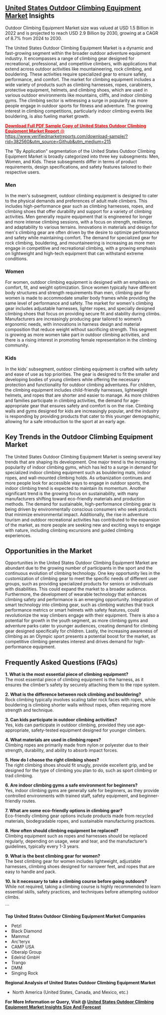 <h2><a href="https://www.verifiedmarketreports.com/download-sample/?rid=382560&amp;utm_source=Github&amp;utm_medium=215" target="_blank">United States Outdoor Climbing Equipment Market</a> Insights</h2><p>Outdoor Climbing Equipment Market size was valued at USD 1.5 Billion in 2022 and is projected to reach USD 2.9 Billion by 2030, growing at a CAGR of 8.7% from 2024 to 2030.</p><p> <p>The United States Outdoor Climbing Equipment Market is a dynamic and fast-growing segment within the broader outdoor adventure equipment industry. It encompasses a range of climbing gear designed for recreational, professional, and competitive climbers, with applications that extend across outdoor activities like mountaineering, rock climbing, and bouldering. These activities require specialized gear to ensure safety, performance, and comfort. The market for climbing equipment includes a wide variety of products such as climbing harnesses, ropes, carabiners, protective equipment, helmets, and climbing shoes, which are used in various outdoor environments like mountains, cliffs, and indoor climbing gyms. The climbing sector is witnessing a surge in popularity as more people engage in outdoor sports for fitness and adventure. The growing interest in climbing competitions, particularly indoor climbing events like bouldering, is also fueling market growth. <a href="#"><p><span class=""><span style="color: #ff0000;"><strong>Download Full PDF Sample Copy of United States Outdoor Climbing Equipment Market Report</strong> @ </span><a href="https://www.verifiedmarketreports.com/download-sample/?rid=382560&amp;utm_source=Github&amp;utm_medium=215" target="_blank">https://www.verifiedmarketreports.com/download-sample/?rid=382560&amp;utm_source=Github&amp;utm_medium=215</a></span></p></a></p> <p>The "By Application" segmentation of the United States Outdoor Climbing Equipment Market is broadly categorized into three key subsegments: Men, Women, and Kids. These subsegments differ in terms of product requirements, design specifications, and safety features tailored to their respective users.</p> <h3>Men</h3> <p>In the men's subsegment, outdoor climbing equipment is designed to cater to the physical demands and preferences of adult male climbers. This includes high-performance gear such as climbing harnesses, ropes, and climbing shoes that offer durability and support for a variety of climbing activities. Men generally require equipment that is engineered for longer and more intense climbing sessions, with a focus on strength, resilience, and adaptability to various terrains. Innovations in materials and design for men's climbing gear are often driven by the desire to optimize performance and safety while maintaining comfort. The demand for specialized gear for rock climbing, bouldering, and mountaineering is increasing as more men engage in competitive and recreational climbing, with a growing emphasis on lightweight and high-tech equipment that can withstand extreme conditions.</p> <h3>Women</h3> <p>For women, outdoor climbing equipment is designed with an emphasis on comfort, fit, and weight optimization. Since women typically have different body structures and strength requirements than men, climbing gear for women is made to accommodate smaller body frames while providing the same level of performance and safety. The market for women's climbing gear includes adjustable harnesses, lighter ropes, and specially designed climbing shoes that focus on providing secure fit and stability during climbs. Manufacturers are increasingly producing gear tailored to women’s ergonomic needs, with innovations in harness design and material composition that reduce weight without sacrificing strength. This segment is growing as more women take part in outdoor climbing activities, and there is a rising interest in promoting female representation in the climbing community.</p> <h3>Kids</h3> <p>In the kids' subsegment, outdoor climbing equipment is crafted with safety and ease of use as top priorities. The gear is designed to fit the smaller and developing bodies of young climbers while offering the necessary protection and functionality for outdoor climbing adventures. For children, the climbing equipment includes child-friendly harnesses, lightweight helmets, and ropes that are shorter and easier to manage. As more children and families participate in climbing activities, the demand for age-appropriate gear that ensures safety and comfort is on the rise. Climbing walls and gyms designed for kids are increasingly popular, and the industry is responding by providing products that cater to this younger demographic, allowing for a safe introduction to the sport at an early age.</p> <h2>Key Trends in the Outdoor Climbing Equipment Market</h2> <p>The United States Outdoor Climbing Equipment Market is seeing several key trends that are shaping its development. One major trend is the increasing popularity of indoor climbing gyms, which has led to a surge in demand for specialized indoor climbing equipment such as bouldering mats, indoor ropes, and wall-mounted climbing holds. As urbanization continues and more people look for accessible ways to engage in outdoor sports, the indoor climbing trend is expected to maintain its momentum. Another significant trend is the growing focus on sustainability, with many manufacturers shifting toward eco-friendly materials and production methods. The demand for sustainable, high-performance climbing gear is being driven by environmentally conscious consumers who seek products that minimize environmental impact. Additionally, the rise in adventure tourism and outdoor recreational activities has contributed to the expansion of the market, as more people are seeking new and exciting ways to engage with nature, including climbing excursions and guided climbing experiences.</p> <h2>Opportunities in the Market</h2> <p>Opportunities in the United States Outdoor Climbing Equipment Market are abundant due to the growing number of participants in the sport and the continuous evolution of climbing technology. One key opportunity lies in the customization of climbing gear to meet the specific needs of different user groups, such as providing specialized products for seniors or individuals with disabilities. This could expand the market to a broader audience. Furthermore, the development of wearable technology that enhances climbing safety and performance is an emerging opportunity. Integration of smart technology into climbing gear, such as climbing watches that track performance metrics or smart helmets with safety features, could revolutionize the way climbers engage with their equipment. There is also a potential for growth in the youth segment, as more climbing gyms and adventure parks cater to younger audiences, creating demand for climbing gear designed specifically for children. Lastly, the increasing awareness of climbing as an Olympic sport presents a potential boost for the market, as competitive climbing generates interest and drives demand for high-performance equipment.</p> <h2>Frequently Asked Questions (FAQs)</h2> <p><b>1. What is the most essential piece of climbing equipment?</b><br> The most essential piece of climbing equipment is the harness, as it ensures the climber’s safety by securely attaching them to the rope system.</p> <p><b>2. What is the difference between rock climbing and bouldering?</b><br> Rock climbing typically involves scaling taller rock faces with ropes, while bouldering is climbing shorter walls without ropes, often requiring more strength and technique.</p> <p><b>3. Can kids participate in outdoor climbing activities?</b><br> Yes, kids can participate in outdoor climbing, provided they use age-appropriate, safety-tested equipment designed for younger climbers.</p> <p><b>4. What materials are used in climbing ropes?</b><br> Climbing ropes are primarily made from nylon or polyester due to their strength, durability, and ability to absorb impact forces.</p> <p><b>5. How do I choose the right climbing shoes?</b><br> The right climbing shoes should fit snugly, provide excellent grip, and be designed for the type of climbing you plan to do, such as sport climbing or trad climbing.</p> <p><b>6. Are indoor climbing gyms a safe environment for beginners?</b><br> Yes, indoor climbing gyms are generally safe for beginners, as they provide controlled environments with trained staff, safety equipment, and beginner-friendly routes.</p> <p><b>7. What are some eco-friendly options in climbing gear?</b><br> Eco-friendly climbing gear options include products made from recycled materials, biodegradable ropes, and sustainable manufacturing practices.</p> <p><b>8. How often should climbing equipment be replaced?</b><br> Climbing equipment such as ropes and harnesses should be replaced regularly, depending on usage, wear and tear, and the manufacturer’s guidelines, typically every 1-3 years.</p> <p><b>9. What is the best climbing gear for women?</b><br> The best climbing gear for women includes lightweight, adjustable harnesses, climbing shoes designed for narrower feet, and ropes that are easy to handle and pack.</p> <p><b>10. Is it necessary to take a climbing course before going outdoors?</b><br> While not required, taking a climbing course is highly recommended to learn essential skills, safety practices, and techniques before attempting outdoor climbs.</p> ```</p><p><strong>Top United States Outdoor Climbing Equipment Market Companies</strong></p><div data-test-id=""><p><li>Petzl</li><li> Black Diamond</li><li> Mammut</li><li> Arc'teryx</li><li> CAMP USA</li><li> Oberalp Group</li><li> Edelrid GmbH</li><li> Trango</li><li> DMM</li><li> Singing Rock</li></p><div><strong>Regional Analysis of&nbsp;United States Outdoor Climbing Equipment Market</strong></div><ul><li dir="ltr"><p dir="ltr">North America&nbsp;(United States, Canada, and Mexico, etc.)</p></li></ul><p><strong>For More Information or Query, Visit @&nbsp;</strong><strong><a href="https://www.verifiedmarketreports.com/product/outdoor-climbing-equipment-market/?utm_source=Github&amp;utm_medium=215" target="_blank">United States Outdoor Climbing Equipment Market Insights Size And Forecast</a></strong></p></div>
